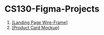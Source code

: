 # CS130-Figma-Projects

 1. <a href='https://www.figma.com/file/kefEQvuqxMeiT5fBqLj4o4/Untitled?type=design&mode=design&t=iI8OxeeGle9WNbj5-0'>[Landing Page Wire-Frame]</a> <br>
 2. <a href='https://www.figma.com/file/vG3bKt2asz6OJm9exbR6O1/Mockup?type=design&node-id=0-1&mode=design&t=iI8OxeeGle9WNbj5-0'>[Product Card Mockup]</a>
